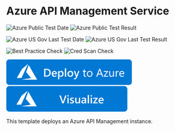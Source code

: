 # Azure API Management Service

![Azure Public Test Date](https://azurequickstartsservice.blob.core.windows.net/badges/101-azure-api-management-create/PublicLastTestDate.svg)
![Azure Public Test Result](https://azurequickstartsservice.blob.core.windows.net/badges/101-azure-api-management-create/PublicDeployment.svg)

![Azure US Gov Last Test Date](https://azurequickstartsservice.blob.core.windows.net/badges/101-azure-api-management-create/FairfaxLastTestDate.svg)
![Azure US Gov Last Test Result](https://azurequickstartsservice.blob.core.windows.net/badges/101-azure-api-management-create/FairfaxDeployment.svg)

![Best Practice Check](https://azurequickstartsservice.blob.core.windows.net/badges/101-azure-api-management-create/BestPracticeResult.svg)
![Cred Scan Check](https://azurequickstartsservice.blob.core.windows.net/badges/101-azure-api-management-create/CredScanResult.svg)

[![Deploy to Azure](https://raw.githubusercontent.com/Azure/azure-quickstart-templates/master/1-CONTRIBUTION-GUIDE/images/deploytoazure.svg?sanitize=true)](https://portal.azure.com/#create/Microsoft.Template/uri/https%3A%2F%2Fraw.githubusercontent.com%2Fazure%2Fazure-quickstart-templates%2Fmaster%2F101-azure-api-management-create%2Fazuredeploy.json)
[![Visualize](https://raw.githubusercontent.com/Azure/azure-quickstart-templates/master/1-CONTRIBUTION-GUIDE/images/visualizebutton.svg?sanitize=true)](http://armviz.io/#/?load=https%3A%2F%2Fraw.githubusercontent.com%2Fazure%2Fazure-quickstart-templates%2Fmaster%2F101-azure-api-management-create%2Fazuredeploy.json)

This template deploys an Azure API Management instance.



